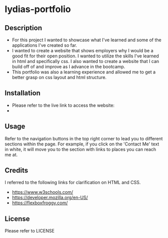 # lydias-portfolio

## Description

- For this project I wanted to showcase what I've learned and some of the applications I've created so far.
- I wanted to create a website that shows employers why I would be a good fit for their open position. I wanted to utilize the skills I've learned in html and specifically css. I also wanted to create a website that I can build off of and improve as I advance in the bootcamp.
- This portfolio was also a learning experience and allowed me to get a better grasp on css layout and html structure. 

## Installation

- Please refer to the live link to access the website:
- 

## Usage

Refer to the navigation buttons in the top right corner to lead you to different sections within the page. For example, if you click on the 'Contact Me' text in white, it will move you to the section with links to places you can reach me at.

## Credits

I referred to the following links for clarification on HTML and CSS.

- https://www.w3schools.com/
- https://developer.mozilla.org/en-US/
- https://flexboxfroggy.com/

## License

Please refer to LICENSE